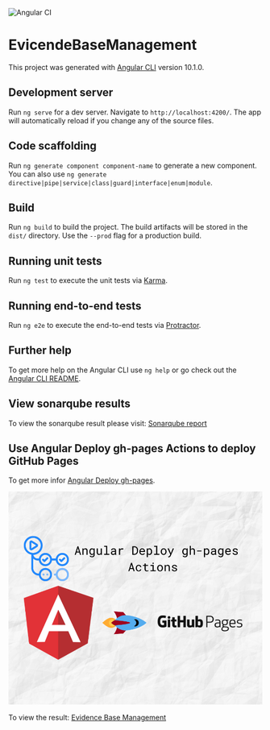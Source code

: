 


![Angular CI](https://github.com/leolplex/Evicende-Base-Management/workflows/Angular%20CI/badge.svg)

# EvicendeBaseManagement

This project was generated with [Angular CLI](https://github.com/angular/angular-cli) version 10.1.0.

## Development server

Run `ng serve` for a dev server. Navigate to `http://localhost:4200/`. The app will automatically reload if you change any of the source files.

## Code scaffolding

Run `ng generate component component-name` to generate a new component. You can also use `ng generate directive|pipe|service|class|guard|interface|enum|module`.

## Build

Run `ng build` to build the project. The build artifacts will be stored in the `dist/` directory. Use the `--prod` flag for a production build.

## Running unit tests

Run `ng test` to execute the unit tests via [Karma](https://karma-runner.github.io).

## Running end-to-end tests

Run `ng e2e` to execute the end-to-end tests via [Protractor](http://www.protractortest.org/).

## Further help

To get more help on the Angular CLI use `ng help` or go check out the [Angular CLI README](https://github.com/angular/angular-cli/blob/master/README.md).

## View sonarqube results
To view the sonarqube result please visit:  [Sonarqube report](https://sonarcloud.io/dashboard?id=evidence-base-management&branch=master)

## Use Angular Deploy gh-pages Actions to deploy GitHub Pages

To get more infor [Angular Deploy gh-pages](https://github.com/marketplace/actions/angular-deploy-gh-pages-actions).

![Github Actions](https://github.com/AhsanAyaz/angular-deploy-gh-pages-actions/blob/master/assets/github-actions.png)

To view the result: [Evidence Base Management](https://leolplex.github.io/Evicende-Base-Management/)

